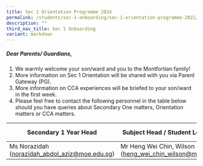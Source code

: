 ```yaml
---
title: Sec 1 Orientation Programme 2024
permalink: /students/sec-1-onboarding/sec-1-orientation-programme-2022/
description: ""
third_nav_title: Sec 1 Onboarding
variant: markdown
---
```

##### Dear Parents/ Guardians, 

1.  We warmly welcome your son/ward and you to the Montfortian family!
2. More information on Sec 1 Orientation will be shared with you via Parent Gateway (PG).
3.  More information on CCA experiences will be briefed to your son/ward in the first week.
4. Please feel free to contact the following personnel in the table below should you have queries about Secondary One matters, Orientation matters or CCA matters.

| Secondary 1 Year Head |Subject Head / Student Leadership  | Head of Department / Physical Education, Co-Curricular Activities |
| -------- | -------- | -------- |
| Ms Norazidah (norazidah_abdol_aziz@moe.edu.sg)|Mr Heng Wei Chin, Wilson (heng_wei_chin_wilson@moe.edu.sg)| Mr Faizan Muhamad Nor (faizan_muhamad_nor@moe.edu.sg)Overview.png)